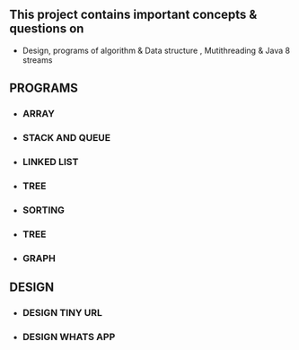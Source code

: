 ## This project contains important concepts & questions on 
- Design, programs of algorithm & Data structure , Mutithreading & Java 8 streams
  
 ## PROGRAMS
  - ### ARRAY
  - ### STACK AND QUEUE
  - ### LINKED LIST
  - ### TREE
  - ### SORTING
  - ### TREE
  - ### GRAPH
  
 ## DESIGN
 - ### DESIGN TINY URL
 - ### DESIGN WHATS APP
       
